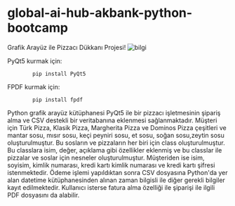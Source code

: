 # global-ai-hub-akbank-python-bootcamp
Grafik Arayüz ile Pizzacı Dükkanı Projesi!
      ![bilgi](https://user-images.githubusercontent.com/95483485/222829007-0a914961-19c0-4e1e-87b9-faed264a111a.png)
          

PyQt5 kurmak için:

            pip install PyQt5

FPDF kurmak için:

            pip install fpdf

Python grafik arayüz kütüphanesi PyQt5 ile bir pizzacı işletmesinin şipariş alma ve CSV destekli bir veritabanına eklenmesi sağlanmaktadır.
Müşteri için Türk Pizza, Klasik Pizza, Margherita Pizza ve Dominos Pizza çeşitleri ve mantar sosu, mısır sosu, keçi peyniri sosu, et sosu, soğan sosu,zeytin sosu oluşturulmuştur. Bu sosların ve pizzaların her biri için class oluşturulmuştur. Bu classlara isim, değer, açıklama gibi özellikler eklenmiş ve bu classlar ile pizzalar ve soslar için nesneler oluşturulmuştur.
Müşteriden ise isim, soyisim, kimlik numarası, kredi kartı kimlik numarası ve kredi kartı şifresi istenmektedir. Ödeme işlemi yapıldıktan sonra CSV dosyasına Python'da yer alan datetime kütüphanesinden alınan zaman bilgisli ile diğer gerekli bilgiler kayıt edilmektedir. Kullanıcı isterse fatura alma özelliği ile şiparişi ile ilgili PDF dosyasını da alabilir.


